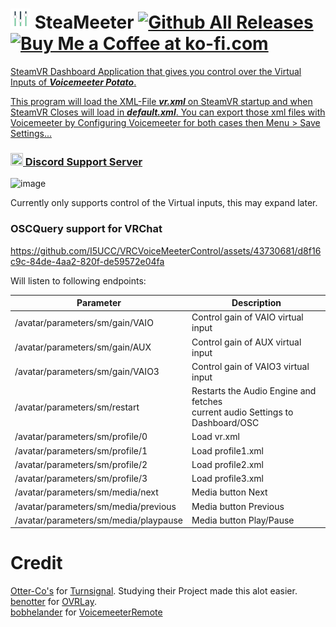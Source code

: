 # <img src="https://github.com/I5UCC/SVRVoicemeeter/blob/a73c7b4a7f7addffda46029e3589eb86446cb393/Assets/_Res/icon_40x40.png" width="32" height="32"> SteaMeeter [![Github All Releases](https://img.shields.io/github/downloads/i5ucc/Steameeter/total.svg)](https://github.com/I5UCC/Steameeter/releases/latest) <a href='https://ko-fi.com/i5ucc' target='_blank'><img height='35' style='border:0px;height:25px;' src='https://az743702.vo.msecnd.net/cdn/kofi3.png?v=0' border='0' alt='Buy Me a Coffee at ko-fi.com' />
SteamVR Dashboard Application that gives you control over the Virtual Inputs of ***Voicemeeter Potato***.

This program will load the XML-File ***vr.xml*** on SteamVR startup and when SteamVR Closes will load in ***default.xml***. You can export those xml files with Voicemeeter by Configuring Voicemeeter for both cases then Menu > Save Settings...

### [<img src="https://assets-global.website-files.com/6257adef93867e50d84d30e2/636e0a6ca814282eca7172c6_icon_clyde_white_RGB.svg"  width="20" height="20"> Discord Support Server](https://discord.gg/rqcWHje3hn)

![image](https://github.com/I5UCC/Steameeter-Potato/assets/43730681/75ee2ec5-ae64-42d2-a4a1-2f275b9d7581)

Currently only supports control of the Virtual inputs, this may expand later.

### OSCQuery support for VRChat

https://github.com/I5UCC/VRCVoiceMeeterControl/assets/43730681/d8f16c9c-84de-4aa2-820f-de59572e04fa

Will listen to following endpoints:

| Parameter      | Description |
| -------------- | --------------- |
| /avatar/parameters/sm/gain/VAIO | Control gain of VAIO virtual input |
| /avatar/parameters/sm/gain/AUX | Control gain of AUX virtual input |
| /avatar/parameters/sm/gain/VAIO3 | Control gain of VAIO3 virtual input |
| /avatar/parameters/sm/restart | Restarts the Audio Engine and fetches<br> current audio Settings to Dashboard/OSC |
| /avatar/parameters/sm/profile/0  | Load vr.xml |
| /avatar/parameters/sm/profile/1 | Load profile1.xml |
| /avatar/parameters/sm/profile/2 | Load profile2.xml |
| /avatar/parameters/sm/profile/3 | Load profile3.xml |
| /avatar/parameters/sm/media/next | Media button Next |
| /avatar/parameters/sm/media/previous  | Media button Previous |
| /avatar/parameters/sm/media/playpause  | Media button Play/Pause |

# Credit
[Otter-Co's](https://github.com/Otter-Co) for [Turnsignal](https://github.com/Otter-Co/TurnSignal). Studying their Project made this alot easier. </br>
[benotter](https://github.com/benotter) for [OVRLay](https://github.com/benotter/OVRLay).</br>
[bobhelander](https://github.com/bobhelander) for [VoicemeeterRemote](https://github.com/bobhelander/VoicemeeterRemote)
